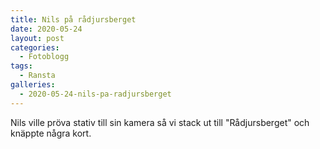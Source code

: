 ```yaml
---
title: Nils på rådjursberget
date: 2020-05-24
layout: post
categories:
  - Fotoblogg
tags:
  - Ransta
galleries:
  - 2020-05-24-nils-pa-radjursberget
---
```


Nils ville pröva stativ till sin kamera så vi stack ut till "Rådjursberget" och knäppte några kort.
